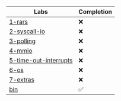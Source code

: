 | Labs | Completion |
|-|-|
| [1-rars](1-rars)                               | :x:  |
| [2-syscall-io](2-syscall-io)                   | :x:  |
| [3-polling](3-polling)                         | :x:  |
| [4-mmio](4-mmio)                               | :x:  |
| [5-time-out-interrupts](5-time-out-interrupts) | :x:  |
| [6-os](6-os)                                   | :x:  |
| [7-extras](7-extras)                           | :x:  |
| [bin](bin)                                     | &#x2705; |
